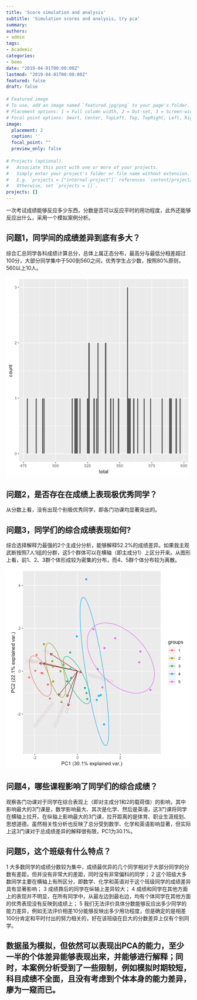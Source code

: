 ```yaml
---
title: 'Score simulation and analysis'
subtitle: 'Simulation scores and analysis, try pca'
summary:
authors:
- admin
tags:
- Academic
categories:
- Demo
date: "2019-04-01T00:00:00Z"
lastmod: "2019-04-01T00:00:00Z"
featured: false
draft: false

# Featured image
# To use, add an image named `featured.jpg/png` to your page's folder.
# Placement options: 1 = Full column width, 2 = Out-set, 3 = Screen-width
# Focal point options: Smart, Center, TopLeft, Top, TopRight, Left, Right, BottomLeft, Bottom, BottomRight
image:
  placement: 2
  caption: ''
  focal_point: ""
  preview_only: false

# Projects (optional).
#   Associate this post with one or more of your projects.
#   Simply enter your project's folder or file name without extension.
#   E.g. `projects = ["internal-project"]` references `content/project/deep-learning/index.md`.
#   Otherwise, set `projects = []`.
projects: []
---
```



一次考试成绩能够反应多少东西，分数是否可以反应平时的用功程度，此外还能够反应出什么，采用一个模拟案例分析。

## 问题1，同学间的成绩差异到底有多大？

综合汇总同学各科成绩计算总分，总体上属正态分布，最高分与最低分相差超过100分，大部分同学集中于500到560之间，优秀学生占少数，按照80%原则，560以上10人。

![成绩排序的直方图](./1817671-a597b409a7c621e5.png)

## 问题2，是否存在在成绩上表现极优秀同学？
从分数上看，没有出现个别极优秀同学，即各门功课均显著突出的。

## 问题3，同学们的综合成绩表现如何?
综合选择解释力最强的2个主成分分析，能够解释52.2%的成绩差异。如果我主观武断按照7人1组的分群，这5个群体可以在横轴（即主成分1）上区分开来。从图形上看，前1、2、3群个体形成较为密集的分布，而4、5群个体分布较为离散。

![按照成绩进行聚类](./featured.png)

## 问题4，哪些课程影响了同学们的综合成绩？
观察各门功课对于同学在综合表现上（即对主成分1和2的载荷值）的影响，其中影响最大的3门课是，数学影响最大、其次是化学、然后是英语，这3门课将同学在横轴上拉开。在纵轴上影响最大的3门课，拉开距离的是体育、职业生涯规划、思想道德。虽然相关性分析也反映了总分受到数学、化学和英语影响显著，但实际上这3门课对于总成绩差异的解释很有限，PC1为30.1%。

## 问题5，这个班级有什么特点？
1 大多数同学的成绩分数较为集中，成绩最优异的几个同学相对于大部分同学的分数有差距，但并没有非常大的差距，同时没有非常偏科的同学；
2 这个班级大多数同学主要在横轴上有所区分，即数学、化学和英语对于这个班级同学的成绩差异具有显著影响；
3 成绩靠后的同学在纵轴上差异较大；
4 成绩和同学在其他方面上的表现并不明显，在所有同学中，从最左边到最右边，均有个体同学在其他方面的优秀表现没有反映到成绩上；
5 我们无法评价具体分数能够反应出多少同学的能力差异，例如无法评价相差10分能够反映出多少用功程度，但是确定的是相差100分肯定和平时付出的努力相关的，好在该班级在巨大的分数差异上仅有个别同学。

## 数据虽为模拟，但依然可以表现出PCA的能力，至少一半的个体差异能够表现出来，并能够进行解释；同时，本案例分析受到了一些限制，例如模拟时期较短，科目成绩不全面，且没有考虑到个体本身的能力差异，廖为一窥而已。
